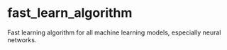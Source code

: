 # fast_learn_algorithm
Fast learning algorithm for all machine learning models, especially neural networks.

